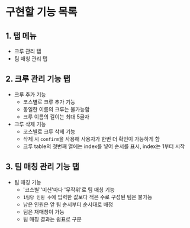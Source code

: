 # 구현할 기능 목록

## 1. 탭 메뉴

- 크루 관리 탭
- 팀 매칭 관리 탭

## 2. 크루 관리 기능 탭

- 크루 추가 기능
  - 코스별로 크루 추가 기능
  - 동일한 이름의 크루는 불가능함
  - 크루 이름의 길이는 최대 5글자
- 크루 삭제 기능
  - 코스별로 크루 삭제 기능
  - 삭제 시 `confirm`을 사용해 사용자가 한번 더 확인이 가능하게 함
  - 크루 table의 첫번째 열에는 index를 넣어 순서를 표시, index는 1부터 시작

## 3. 팀 매칭 관리 기능 탭

- 팀 매칭 기능
  - '코스별''미션'마다 '무작위'로 팀 매칭 기능
  - `1팀당 인원 수`에 입력한 값보다 적은 수로 구성된 팀은 불가능
  - 남은 인원은 앞 팀 순서부터 순서대로 배정
  - 팀은 재매칭이 가능
  - 팀 매칭 결과는 쉼표로 구분
